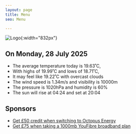 ```yaml
---
layout: page
title: Menu
seo: Menu

---
```


![Logo](/images/logo.jpg){:width="832px"}

<!-- weather_marker starts -->
## On Monday, 28 July 2025

- The average temperature today is 19.63˚C,
- With highs of 19.99˚C and lows of 18.71˚C,
- It may feel like 19.22˚C with overcast clouds
- The wind speed is 1.34m/s and visibility is 10000m
- The pressure is 1020hPa and humidity is 60%
- The sun will rise at 04:24 and set at 20:04

<!-- weather_marker ends -->

## Sponsors

- [Get £50 credit when switching to Octopus Energy](https://bit.ly/3oD1nnS)
- [Get £75 when taking a 1000mb YouFibre broadband plan](https://aklam.io/91zWhU?)
